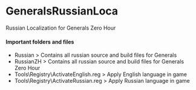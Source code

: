 # GeneralsRussianLoca
Russian Localization for Generals Zero Hour

#### Important folders and files
* Russian > Contains all russian source and build files for Generals
* RussianZH > Contains all russian source and build files for Generals Zero Hour
* Tools\Registry\ActivateEnglish.reg > Apply English language in game
* Tools\Registry\ActivateRussian.reg > Apply Russian language in game
